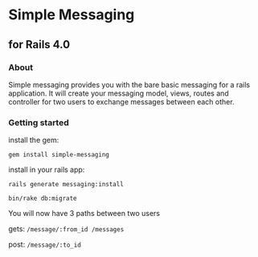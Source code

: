 # Simple Messaging 
## for Rails 4.0

### About
Simple messaging provides you with the bare basic messaging for a rails application. It will create your messaging model, views, routes and controller for two users to exchange messages between each other.



### Getting started

install the gem:

`gem install simple-messaging`

install in your rails app:

`rails generate messaging:install`

`bin/rake db:migrate`

You will now have 3 paths between two users

gets:
`
/message/:from_id
/messages
`

post: 
`
/message/:to_id
`

